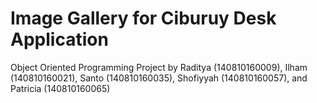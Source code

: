 # Image Gallery for Ciburuy Desk Application
Object Oriented Programming Project by Raditya (140810160009), Ilham (140810160021), Santo (140810160035), Shofiyyah (140810160057), and Patricia (140810160065)
